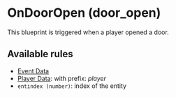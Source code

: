 # OnDoorOpen (door_open)

This blueprint is triggered when a player opened a door.

## Available rules

- [Event Data](GlobalEventData.md)
- [Player Data](GlobalPlayerData.md): with prefix: *player*
- `entindex (number)`: index of the entity
